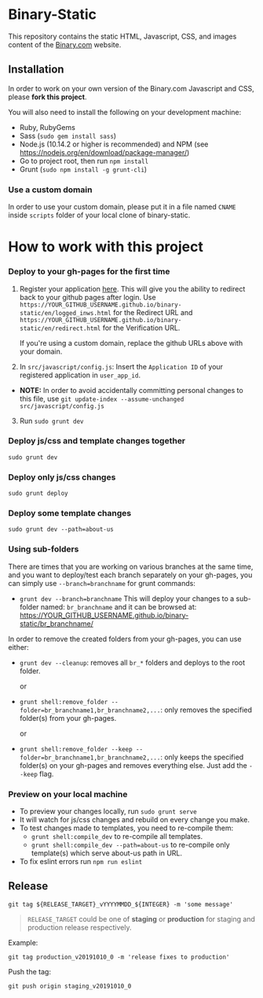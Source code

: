 Binary-Static 
=============

This repository contains the static HTML, Javascript, CSS, and images content of the [Binary.com](http://www.binary.com) website.

## Installation

In order to work on your own version of the Binary.com Javascript and CSS, please **fork this project**.

You will also need to install the following on your development machine:

- Ruby, RubyGems
- Sass (`sudo gem install sass`)
- Node.js (10.14.2 or higher is recommended) and NPM (see <https://nodejs.org/en/download/package-manager/>)
- Go to project root, then run `npm install`
- Grunt (`sudo npm install -g grunt-cli`)

### Use a custom domain
In order to use your custom domain, please put it in a file named `CNAME` inside `scripts` folder of your local clone of binary-static.


How to work with this project
=============================

### Deploy to your gh-pages for the first time

1. Register your application [here](https://developers.binary.com/applications/). This will give you the ability to redirect back to your github pages after login.
Use `https://YOUR_GITHUB_USERNAME.github.io/binary-static/en/logged_inws.html` for the Redirect URL and `https://YOUR_GITHUB_USERNAME.github.io/binary-static/en/redirect.html` for the Verification URL.

    If you're using a custom domain, replace the github URLs above with your domain.

2. In `src/javascript/config.js`: Insert the `Application ID` of your registered application in `user_app_id`.
  * **NOTE:** In order to avoid accidentally committing personal changes to this file, use `git update-index --assume-unchanged src/javascript/config.js`

3. Run `sudo grunt dev`


### Deploy js/css and template changes together

```
sudo grunt dev
```


### Deploy only js/css changes

```
sudo grunt deploy
```


### Deploy some template changes

```
sudo grunt dev --path=about-us
```


### Using sub-folders
There are times that you are working on various branches at the same time, and you want to deploy/test each branch separately on your gh-pages, you can simply use `--branch=branchname` for grunt commands:
- `grunt dev --branch=branchname`
This will deploy your changes to a sub-folder named: `br_branchname` and it can be browsed at: https://YOUR_GITHUB_USERNAME.github.io/binary-static/br_branchname/

In order to remove the created folders from your gh-pages, you can use either:
- `grunt dev --cleanup`: removes all `br_*` folders and deploys to the root folder.

  or
- `grunt shell:remove_folder --folder=br_branchname1,br_branchname2,...`: only removes the specified folder(s) from your gh-pages.

  or
- `grunt shell:remove_folder --keep --folder=br_branchname1,br_branchname2,...`: only keeps the specified folder(s) on your gh-pages and removes everything else. Just add the `--keep` flag.

### Preview on your local machine
- To preview your changes locally, run `sudo grunt serve`
- It will watch for js/css changes and rebuild on every change you make.
- To test changes made to templates, you need to re-compile them:
  - `grunt shell:compile_dev` to re-compile all templates.
  - `grunt shell:compile_dev --path=about-us` to re-compile only template(s) which serve about-us path in URL.
- To fix eslint errors run `npm run eslint`

## Release

```
git tag ${RELEASE_TARGET}_vYYYYMMDD_${INTEGER} -m 'some message'
```

> `RELEASE_TARGET` could be one of **staging** or **production** for staging and production release respectively.

Example: 

```
git tag production_v20191010_0 -m 'release fixes to production'
```

Push the tag:

```
git push origin staging_v20191010_0
```
